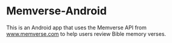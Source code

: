 # Memverse-Android

This is an Android app that uses the Memverse API from www.memverse.com to help users review Bible memory verses.
